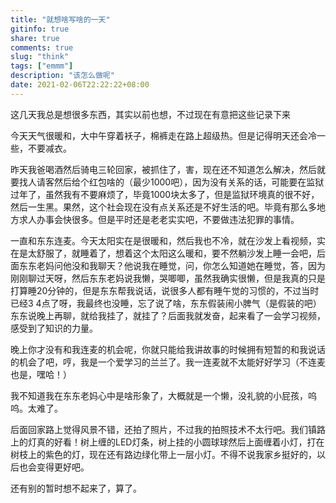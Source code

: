 ```yaml
---
title: "就想啥写啥的一天"
gitinfo: true
share: true
comments: true
slug: "think"
tags: ["emmm"]
description: "该怎么做呢"
date: 2021-02-06T22:22:22+08:00
---
```


这几天我总是想很多东西，其实以前也想，不过现在有意把这些记录下来

今天天气很暖和，大中午穿着袄子，棉裤走在路上超级热。但是记得明天还会冷一些，不要减衣。

昨天我爸喝酒然后骑电三轮回家，被抓住了，害，现在还不知道怎么解决，然后就要找人请客然后给个红包啥的（最少1000吧），因为没有关系的话，可能要在监狱过年了，虽然我有不要麻烦了，毕竟1000块太多了，但是监狱环境真的很不好，然后一生黑。果然，这个社会现在没有点关系还是不好生活的吧。毕竟有那么多地方求人办事会快很多。但是平时还是老老实实吧，不要做违法犯罪的事情。

一直和东东连麦。今天太阳实在是很暖和，然后我也不冷，就在沙发上看视频，实在是太舒服了，就睡着了，想着这个太阳这么暖和，要不然躺沙发上睡一会吧，后面东东老妈问他没和我聊天？他说我在睡觉，问，你怎么知道她在睡觉，答，因为刚刚聊过天呀，然后东东老妈说我懒，哭唧唧，虽然我确实很懒，但是我真的只是打算睡20分钟的，但是东东帮我说话，说很多人都有睡午觉的习惯的，不过当时已经3 4点了呀，我最终也没睡，忘了说了啥，东东假装闹小脾气（是假装的吧）东东说晚上再聊，就给我挂了，就挂了？后面我就发奋，起来看了一会学习视频，感受到了知识的力量。

晚上你才没有和我连麦的机会呢，你就只能给我讲故事的时候拥有短暂的和我说话的机会了吧，哼，我是一个爱学习的兰兰了。我一连麦就不太能好好学习（不连麦也是，嘿哈！）

我不知道我在东东老妈心中是啥形象了，大概就是一个懒，没礼貌的小屁孩，呜呜。太难了。

后面回家路上觉得风景不错，还拍了照片，不过我的拍照技术不太行吧。我们镇路上的灯真的好看！树上缠的LED灯条，树上挂的小圆球球然后上面缠着小灯，打在树枝上的紫色的灯，现在还有路边绿化带上一层小灯。不得不说我家乡挺好的，以后也会变得更好吧。

还有别的暂时想不起来了，算了。

